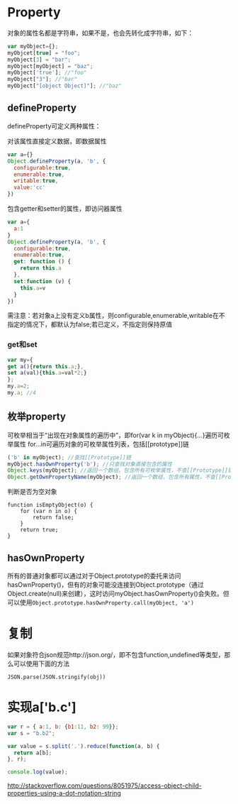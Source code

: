 # Property

对象的属性名都是字符串，如果不是，也会先转化成字符串，如下：

```js
var myObject={};
myObjcet[true] = "foo";
myObject[3] = "bar";
myObject[myObject] = "baz";
myObject['true']; //"foo"
myObject["3"]; //"bar"
myObject["[object Object]"]; //"baz"
```

## defineProperty

defineProperty可定义两种属性：

对该属性直接定义数据，即数据属性

```js
var a={}
Object.defineProperty(a, 'b', {
  configurable:true,
  enumerable:true,
  writable:true,
  value:'cc'
})
```

包含getter和setter的属性，即访问器属性

```js
var a={
  a:1
}
Object.defineProperty(a, 'b', {
  configurable:true,
  enumerable:true,
  get: function () {
    return this.a
  },
  set:function (v) {
    this.a=v
  }
})
```

需注意：若对象a上没有定义b属性，则configurable,enumerable,writable在不指定的情况下，都默认为false;若已定义，不指定则保持原值

### get和set

```js
var my={
get a(){return this.a;},
set a(val){this.a=val*2;}
};
my.a=2;
my.a; //4
```

## 枚举property

可枚举相当于“出现在对象属性的遍历中”，即for(var k in myObject){…}遍历可枚举属性
for…in可遍历对象的可枚举属性列表，包括[[prototype]]链

```js
('b' in myObject); //查找[[Prototype]]链
myObject.hasOwnProperty('b'); //只查找对象直接包含的属性
Object.keys(myObject); //返回一个数组，包含所有可枚举属性，不查[[Prototype]]链
Object.getOwnPropertyName(myObject); //返回一个数组，包含所有属性，不查[[Prototype]]链
```

判断是否为空对象
```
function isEmptyObject(o) {
    for (var n in o) {
        return false;
    }
    return true;
}
```

## hasOwnProperty

所有的普通对象都可以通过对于Object.prototype的委托来访问hasOwnProperty()，但有的对象可能没连接到Object.prototype（通过Object.create(null)来创建），这时访问myObject.hasOwnProperty()会失败。但可以使用``Object.prototype.hasOwnProperty.call(myObject, 'a')``

# 复制

如果对象符合json规范http://json.org/，即不包含function,undefined等类型，那么可以使用下面的方法

```
JSON.parse(JSON.stringify(obj))
```

# 实现a['b.c']

```js
var r = { a:1, b: {b1:11, b2: 99}};
var s = "b.b2";

var value = s.split('.').reduce(function(a, b) {
  return a[b];
}, r);

console.log(value);
```

http://stackoverflow.com/questions/8051975/access-object-child-properties-using-a-dot-notation-string
